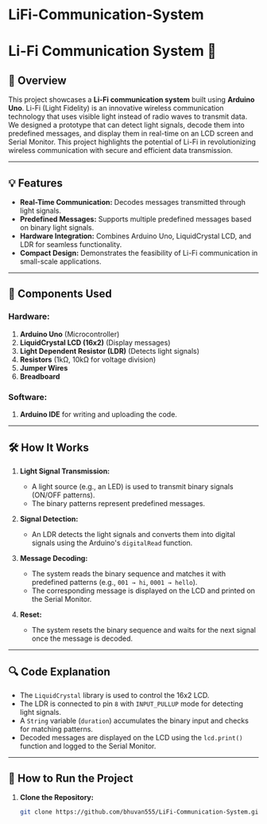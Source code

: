 # LiFi-Communication-System
# Li-Fi Communication System 🚀  

## 📖 Overview  
This project showcases a **Li-Fi communication system** built using **Arduino Uno**. Li-Fi (Light Fidelity) is an innovative wireless communication technology that uses visible light instead of radio waves to transmit data.  
We designed a prototype that can detect light signals, decode them into predefined messages, and display them in real-time on an LCD screen and Serial Monitor. This project highlights the potential of Li-Fi in revolutionizing wireless communication with secure and efficient data transmission.  

---  

## 💡 Features  
- **Real-Time Communication:** Decodes messages transmitted through light signals.  
- **Predefined Messages:** Supports multiple predefined messages based on binary light signals.  
- **Hardware Integration:** Combines Arduino Uno, LiquidCrystal LCD, and LDR for seamless functionality.  
- **Compact Design:** Demonstrates the feasibility of Li-Fi communication in small-scale applications.  

---  

## 🔧 Components Used  
### Hardware:  
1. **Arduino Uno** (Microcontroller)  
2. **LiquidCrystal LCD (16x2)** (Display messages)  
3. **Light Dependent Resistor (LDR)** (Detects light signals)  
4. **Resistors** (1kΩ, 10kΩ for voltage division)  
5. **Jumper Wires**  
6. **Breadboard**  

### Software:  
1. **Arduino IDE** for writing and uploading the code.  

---  

## 🛠️ How It Works  
1. **Light Signal Transmission:**  
   - A light source (e.g., an LED) is used to transmit binary signals (ON/OFF patterns).  
   - The binary patterns represent predefined messages.  

2. **Signal Detection:**  
   - An LDR detects the light signals and converts them into digital signals using the Arduino's `digitalRead` function.  

3. **Message Decoding:**  
   - The system reads the binary sequence and matches it with predefined patterns (e.g., `001 → hi`, `0001 → hello`).  
   - The corresponding message is displayed on the LCD and printed on the Serial Monitor.  

4. **Reset:**  
   - The system resets the binary sequence and waits for the next signal once the message is decoded.  

---  

## 🔍 Code Explanation  
- The `LiquidCrystal` library is used to control the 16x2 LCD.  
- The LDR is connected to pin `8` with `INPUT_PULLUP` mode for detecting light signals.  
- A `String` variable (`duration`) accumulates the binary input and checks for matching patterns.  
- Decoded messages are displayed on the LCD using the `lcd.print()` function and logged to the Serial Monitor.  

---  

## 🚀 How to Run the Project  
1. **Clone the Repository:**  
   ```bash  
   git clone https://github.com/bhuvan555/LiFi-Communication-System.git  
